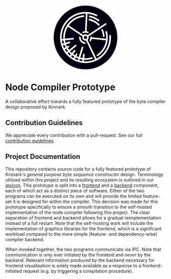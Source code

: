 <p align="center">
    <img style="display:block;width:200px;height:200px;" src="./docs/assets/logo.svg">
</p>

# Node Compiler Prototype
A collaborative effort towards a fully featured prototype of the byte compiler design proposed by Kronark.

## Contribution Guidelines
We appreciate every contribution with a pull-request. See our full [contribution guidelines](./docs/CONTRIBUTION.md).

## Project Documentation
This repository contains source code for a fully featured prototype of Kronark's *general purpose byte sequence constructor* design. Terminology utilised within this project and its resulting ecosystem is outlined in our [lexicon](./docs/LEXICON.md). This prototype is split into a [frontend](./docs/frontend/frontend.md) and a [backend](./docs/backend/backend.md) component, each of which act as a distinct piece of software. Either of the two programs can be executed on its own and will provide the limited feature-set it is designed for within the compiler. This decision was made for this prototype specifically to ensure a smooth transition to the self-hosted implementation of the node compiler following this project. The clear separation of frontend and backend allows for a gradual reimplementation instead of a full restart. Note that the self-hosting work will include the implementation of graphics libraries for the frontend, which is a significant workload compared to the more simple (feature- and dependency-wise) compiler backend.

When invoked together, the two programs communicate via IPC. Note that communication is only ever initiated by the frontend and *never* by the backend. Relevant information produced by the backend necessary for frontend visualisation is solely made available as a response to a frontend-initiated request (e.g. by triggering a compilation procedure).
